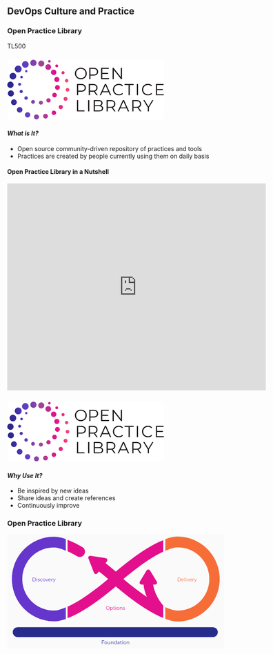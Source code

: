 <!-- .slide: data-background-image="images/RH_NewBrand_Background.png" -->
## DevOps Culture and Practice <!-- {.element: class="course-title"} -->
### Open Practice Library <!-- {.element: class="title-color"} -->
TL500 <!-- {.element: class="title-color"} -->



### ![Open Practice Library](images/open-practice-library-logo.png) <!-- {.element: class="inline-image"} -->
#### _What is It?_
* Open source community-driven repository of practices and tools
* Practices are created by people currently using them on daily basis



#### Open Practice Library in a Nutshell
<iframe width="600" height="480" src="https://www.youtube.com/embed/N4mBIZg8MnQ" frameborder="0" allow="accelerometer; autoplay; encrypted-media; gyroscope; picture-in-picture" allowfullscreen></iframe>



### ![Open Practice Library](images/open-practice-library-logo.png) <!-- {.element: class="inline-image"} -->
#### _Why Use It?_
* Be inspired by new ideas
* Share ideas and create references
* Continuously improve



<!-- .slide: data-background-image="images/chef-background.png", class="white-style" -->
### Open Practice Library
[<img src="images/open-practice-library.png">](https://openpracticelibrary.com/)
